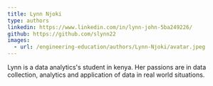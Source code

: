 ```yaml
---
title: Lynn Njoki
type: authors
linkedin: https://www.linkedin.com/in/lynn-john-5ba249226/
github: https://github.com/slynn22
images:
  - url: /engineering-education/authors/Lynn-Njoki/avatar.jpeg
---
```

Lynn is a data analytics's student in
kenya. Her passions are in data collection, analytics and application of data in real world situations. 
